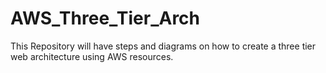 # AWS_Three_Tier_Arch
This Repository will have steps and diagrams on how to create a three tier web architecture using AWS resources.
